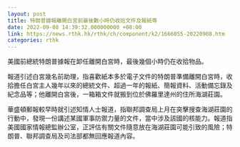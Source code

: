 ```yaml
---
layout: post
title: 特朗普據報離開白宮前最後數小時仍收拾文件及報紙等
date: 2022-09-08 14:39:32.000000000 +08:00
link: https://news.rthk.hk/rthk/ch/component/k2/1666055-20220908.htm
categories: rthk
---
```


美國前總統特朗普據報在卸任離開白宮時，最後幾個小時仍在收拾物品。

報道引述白宮幾名前助理，指喜歡紙本多於電子文件的特朗普準備離開白宮時，收拾擔任白宮主人幾年以來的總統文件、超過一年的報紙、簡報資料、活動備忘錄及紀念品等；他離開白宮後，一箱箱文件就搬到位於佛羅里達州的住所海湖莊園。

華盛頓郵報較早時就引述知情人士報道，指聯邦調查局上月在突擊搜查海湖莊園的行動中，發現一份講述某國軍事防禦力量的文件，當中涉及該國的核能力。報道指美國國家情報總監辦公室，正評估有關文件隨意放在海湖莊園可能引致的風險；特朗普、聯邦調查局及司法部都無回應報道內容。
